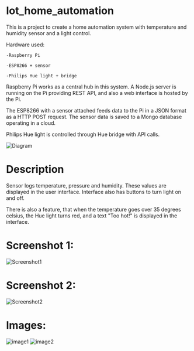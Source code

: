 # Iot_home_automation

This is a project to create a home automation system with temperature and humidity sensor and a light control.

Hardware used:

    -Raspberry Pi

    -ESP8266 + sensor

    -Philips Hue light + bridge


Raspberry Pi works as a central hub in this system. A Node.js server is running on the Pi providing REST API, and also a web interface is hosted by the Pi.

The ESP8266 with a sensor attached feeds data to the Pi in a JSON format as a HTTP POST request.
The sensor data is saved to a Mongo database operating in a cloud.

Philips Hue light is controlled through Hue bridge with API calls.


![Diagram](diagram.jpg)


# Description

Sensor logs temperature, pressure and humidity. These values are displayed in the user interface.
Interface also has buttons to turn light on and off.

There is also a feature, that when the temperature goes over 35 degrees celsius, the Hue light turns red, and a text "Too hot!" is displayed in the interface.

# Screenshot 1:
![Screenshot1](Screenshot.jpg)

# Screenshot 2:
![Screenshot2](Screenshot2.jpg)

# Images:

![image1](WhiteLightOn.jpg)
![image2](RedLightOn.jpg)


